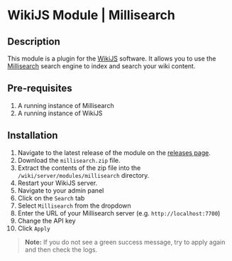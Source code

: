 # WikiJS Module | Millisearch

## Description

This module is a plugin for the [WikiJS](https://wiki.js.org/) software. It allows you to use the [Millisearch](https://millisearch.com/) search engine to index and search your wiki content.

## Pre-requisites

1. A running instance of Millisearch
2. A running instance of WikiJS

## Installation

1. Navigate to the latest release of the module on the [releases page](https://github.com/mbround18/wikijs-module-millisearch/releases).
2. Download the `millisearch.zip` file.
3. Extract the contents of the zip file into the `/wiki/server/modules/millisearch` directory.
4. Restart your WikiJS server.
5. Navigate to your admin panel
6. Click on the `Search` tab
7. Select `Millisearch` from the dropdown
8. Enter the URL of your Millisearch server (e.g. `http://localhost:7700`)
9. Change the API key
10. Click `Apply`

> **Note:** If you do not see a green success message, try to apply again and then check the logs.
